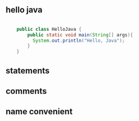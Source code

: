 
## hello java

```java

    public class HelloJava {
        public static void main(String[] args){
          System.out.println("Hello, Java");
        }
    }

```

## statements


## comments


## name convenient